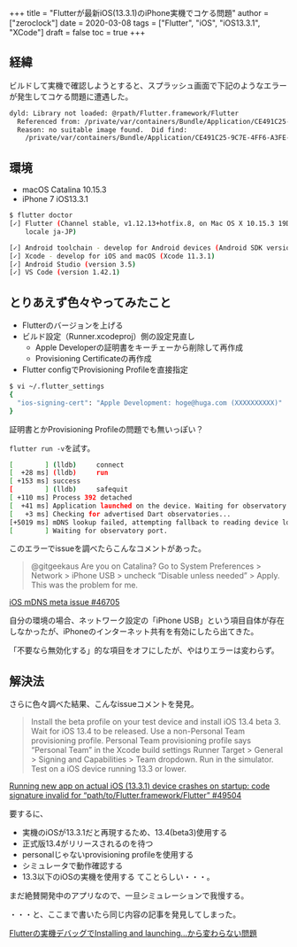 +++
title = "Flutterが最新iOS(13.3.1)のiPhone実機でコケる問題"
author = ["zeroclock"]
date = 2020-03-08
tags = ["Flutter", "iOS", "iOS13.3.1", "XCode"]
draft = false
toc = true
+++
## 経緯

ビルドして実機で確認しようとすると、スプラッシュ画面で下記のようなエラーが発生してコケる問題に遭遇した。 

<!--more-->

```bash
dyld: Library not loaded: @rpath/Flutter.framework/Flutter
  Referenced from: /private/var/containers/Bundle/Application/CE491C25-9C7E-4FF6-A3FE-10D8904366B1/Runner.app/Runner
  Reason: no suitable image found.  Did find:
    /private/var/containers/Bundle/Application/CE491C25-9C7E-4FF6-A3FE-10D8904366B1/Runner.app/Frameworks/Flutter.framework/Flutter: code signature invalid for '/private/var/containers/Bundle/Application/CE491C25-9C7E-4FF6-A3FE-10D8904366B1/Runner.app/Frameworks/Flutter.framework/Flutter'
```

## 環境

  * macOS Catalina 10.15.3
  * iPhone 7 iOS13.3.1

```bash
$ flutter doctor
[✓] Flutter (Channel stable, v1.12.13+hotfix.8, on Mac OS X 10.15.3 19D76,
    locale ja-JP)

[✓] Android toolchain - develop for Android devices (Android SDK version 29.0.2)
[✓] Xcode - develop for iOS and macOS (Xcode 11.3.1)
[✓] Android Studio (version 3.5)
[✓] VS Code (version 1.42.1)
```

## とりあえず色々やってみたこと

  * Flutterのバージョンを上げる
  * ビルド設定（Runner.xcodeproj）側の設定見直し
      * Apple Developerの証明書をキーチェーから削除して再作成
      * Provisioning Certificateの再作成
  * Flutter configでProvisioning Profileを直接指定

```bash
$ vi ~/.flutter_settings
{
  "ios-signing-cert": "Apple Development: hoge@huga.com (XXXXXXXXXX)"
}
```

証明書とかProvisioning Profileの問題でも無いっぽい？ 

`flutter run -v`を試す。 

```bash
[        ] (lldb)     connect
[  +28 ms] (lldb)     run
[ +153 ms] success
[        ] (lldb)     safequit
[ +110 ms] Process 392 detached
[  +41 ms] Application launched on the device. Waiting for observatory port.
[   +3 ms] Checking for advertised Dart observatories...
[+5019 ms] mDNS lookup failed, attempting fallback to reading device log.
[        ] Waiting for observatory port.
```

このエラーでissueを調べたらこんなコメントがあった。 

> @gitgeekaus Are you on Catalina? Go to System Preferences > Network > iPhone USB > uncheck &#8220;Disable unless needed&#8221; > Apply. This was the problem for me.

[iOS mDNS meta issue #46705][1] 

自分の環境の場合、ネットワーク設定の「iPhone USB」という項目自体が存在しなかったが、iPhoneのインターネット共有を有効にしたら出てきた。 

「不要なら無効化する」的な項目をオフにしたが、やはりエラーは変わらず。 

## 解決法

さらに色々調べた結果、こんなissueコメントを発見。 

> Install the beta profile on your test device and install iOS 13.4 beta 3. Wait for iOS 13.4 to be released. Use a non-Personal Team provisioning profile. Personal Team provisioning profile says &#8220;Personal Team&#8221; in the Xcode build settings Runner Target > General > Signing and Capabilities > Team dropdown. Run in the simulator. Test on a iOS device running 13.3 or lower.

[Running new app on actual iOS (13.3.1) device crashes on startup: code signature invalid for &#8220;path/to/Flutter.framework/Flutter&#8221; #49504][2] 

要するに、 

  * 実機のiOSが13.3.1だと再現するため、13.4(beta3)使用する
  * 正式版13.4がリリースされるのを待つ
  * personalじゃないprovisioning profileを使用する
  * シミュレータで動作確認する
  * 13.3以下のiOSの実機を使用する てことらしい・・・。 

まだ絶賛開発中のアプリなので、一旦シミュレーションで我慢する。 

・・・と、ここまで書いたら同じ内容の記事を発見してしまった。 

[Flutterの実機デバッグでInstalling and launching…から変わらない問題][3]

 [1]: https://github.com/flutter/flutter/issues/46705#issuecomment-566813481
 [2]: https://github.com/flutter/flutter/issues/49504#issuecomment-592767041
 [3]: https://ttydev.com/2020/02/14/post-514/